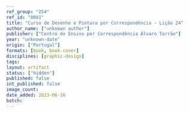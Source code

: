 ```yaml
---
ref_group: "254"
ref_id: "0001"
title: "Curso de Desenho e Pintura por Correspondência - Lição 24"
author_name: ["unknown author"]
publisher: ["Centro de Ensino por Correspondência Álvaro Torrão"]
year: "unknown-date"
origin: ["Portugal"]
formats: [book, book-cover]
disciplines: [graphic-design]
tags:
layout: artifact
status: ["hidden"]
published: false
int_published: false
image_count:
date_added: 2023-06-16
batch:
---
```

